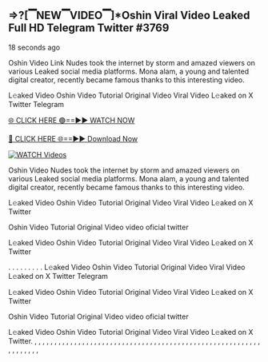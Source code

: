 ## =>?[▔NEW▔VIDEO▔]*Oshin Viral Video Leaked Full HD Telegram Twitter #3769

18 seconds ago

Oshin Video Link Nudes took the internet by storm and amazed viewers on various Leaked social media platforms. Mona alam, a young and talented digital creator, recently became famous thanks to this interesting video.

L𝚎aked Video Oshin Video Tutorial Original Video Viral Video L𝚎aked on X Twitter Telegram

[🌐 CLICK HERE 🟢==►► WATCH NOW](https://dekho-ki-hoy-07-2k25.blogspot.com/2025/01/viral-on.html)

[🔴 CLICK HERE 🌐==►► Download Now](https://dekho-ki-hoy-07-2k25.blogspot.com/2025/01/viral-on.html)

[![WATCH Videos](https://i.imgur.com/dJHk4Zq.gif)](https://dekho-ki-hoy-07-2k25.blogspot.com/2025/01/viral-on.html)

Oshin Video Nudes took the internet by storm and amazed viewers on various Leaked social media platforms. Mona alam, a young and talented digital creator, recently became famous thanks to this interesting video.

L𝚎aked Video Oshin Video Tutorial Original Video Viral Video L𝚎aked on X Twitter

Oshin Video Tutorial Original Video video oficial twitter

L𝚎aked Video Oshin Video Tutorial Original Video Viral Video L𝚎aked on X Twitter

. . . . . . . . . L𝚎aked Video Oshin Video Tutorial Original Video Viral Video L𝚎aked on X Twitter Telegram

L𝚎aked Video Oshin Video Tutorial Original Video Viral Video L𝚎aked on X Twitter

Oshin Video Tutorial Original Video video oficial twitter

L𝚎aked Video Oshin Video Tutorial Original Video Viral Video L𝚎aked on X Twitter.
,
,
,
,
,
,
,
,
,
,
,
,
,
,
,
,
,
,
,
,
,
,
,
,
,
,
,
,
,
,
,
,
,
,
,
,
,
,
,
,
,
,
,
,
,
,
,
,
,
,
,
,
,
,
,
,
,
,
,
,
,
,
,
,
,